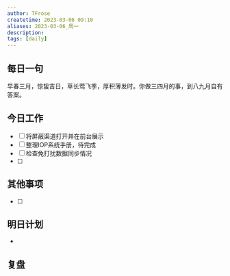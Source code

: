```yaml
---
author: TFrose
createtime: 2023-03-06 09:10
aliases: 2023-03-06_周一
description:
tags: [daily]
---
```


## 每日一句
早春三月，惊蛰吉日，草长莺飞季，厚积薄发时。你做三四月的事，到八九月自有答案。

## 今日工作
- [ ] 将屏蔽渠道打开并在前台展示
- [ ] 整理IOP系统手册，待完成
- [ ] 检查免打扰数据同步情况
- [ ] 

## 其他事项
- [ ] 

## 明日计划
- 

## 复盘

